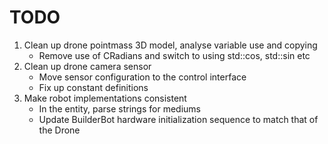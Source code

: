 # TODO

1. Clean up drone pointmass 3D model, analyse variable use and copying
    * Remove use of CRadians and switch to using std::cos, std::sin etc
2. Clean up drone camera sensor
    * Move sensor configuration to the control interface
    * Fix up constant definitions
3. Make robot implementations consistent
    * In the entity, parse strings for mediums
    * Update BuilderBot hardware initialization sequence to match that of the Drone